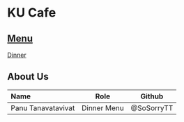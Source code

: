 # KU Cafe

## [Menu](Menu.md)
[Dinner](Menu.md#Dinner)



## About Us



| Name      | Role      | Github          |
|:----------|-----------|-----------------|
| Panu Tanavatavivat | Dinner Menu | @SoSorryTT |
